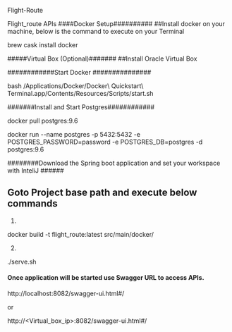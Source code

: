 Flight-Route

Flight_route APIs
####Docker Setup########## 
##Install docker on your machine, below is the command to execute on your Terminal

brew cask install docker

#####Virtual Box (Optional)####### 
##Install Oracle Virtual Box


############Start Docker ###############

bash /Applications/Docker/Docker\ Quickstart\ Terminal.app/Contents/Resources/Scripts/start.sh

#######Install and Start Postgres############

docker pull postgres:9.6

docker run --name postgres -p 5432:5432 -e POSTGRES_PASSWORD=password -e POSTGRES_DB=postgres -d postgres:9.6

########Download the Spring boot application and set your workspace with InteliJ ######

## Goto Project base path and execute below commands

1.
docker build -t flight_route:latest src/main/docker/

2.
./serve.sh

#### Once application will be started use Swagger URL to access APIs.

http://localhost:8082/swagger-ui.html#/

or

http://<Virtual_box_ip>:8082/swagger-ui.html#/
